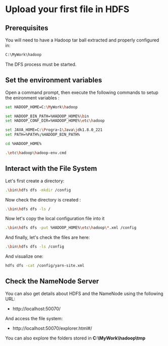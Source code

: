 # Upload your first file in HDFS

## Prerequisites

You will need to have a Hadoop tar ball extracted and properly configured in:

```sh
C:\MyWork\hadoop
```

The DFS process must be started.

## Set the environment variables

Open a command prompt, then execute the following commands to setup the enironment variables :

```sh
set HADOOP_HOME=C:\MyWork\hadoop

set HADOOP_BIN_PATH=%HADOOP_HOME%\bin
set HADOOP_CONF_DIR=%HADOOP_HOME%\etc\hadoop

set JAVA_HOME=C:\Progra~1\Java\jdk1.8.0_221
set PATH=%PATH%;%HADOOP_BIN_PATH%

cd %HADOOP_HOME%

.\etc\hadoop\hadoop-env.cmd
```

## Interact with the File System

Let's first create a directory:

```sh
.\bin\hdfs dfs -mkdir /config
```

Now check the directory is created :

```sh
.\bin\hdfs dfs -ls /
```

Now let's copy the local configuration file into it

```sh
.\bin\hdfs dfs -put %HADOOP_HOME%\etc\hadoop\*.xml /config
```

And finally, let's check the files are here:

```sh
.\bin\hdfs dfs -ls /config
```

And visualize one:

```sh
hdfs dfs -cat /config/yarn-site.xml
```

## Check the NameNode Server

You can also get details about HDFS and the NameNode using the following URL:

 - http://localhost:50070/

And access the file system:

 - http://localhost:50070/explorer.html#/

You can also explore the folders stored in **C:\MyWork\hadoop\tmp**

